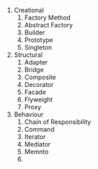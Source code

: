 1. Creational
	1. Factory Method
	2. Abstract Factory
	3. Builder
	4. Prototype
	5. Singleton
2. Structural
	1. Adapter
	2. Bridge
	3. Composite
	4. Decorator
	5. Facade
	6. Flyweight
	7. Proxy
3. Behaviour
	1. Chain of Responsibility
	2. Command
	3. Iterator
	4. Mediator
	5. Memnto
	6. 